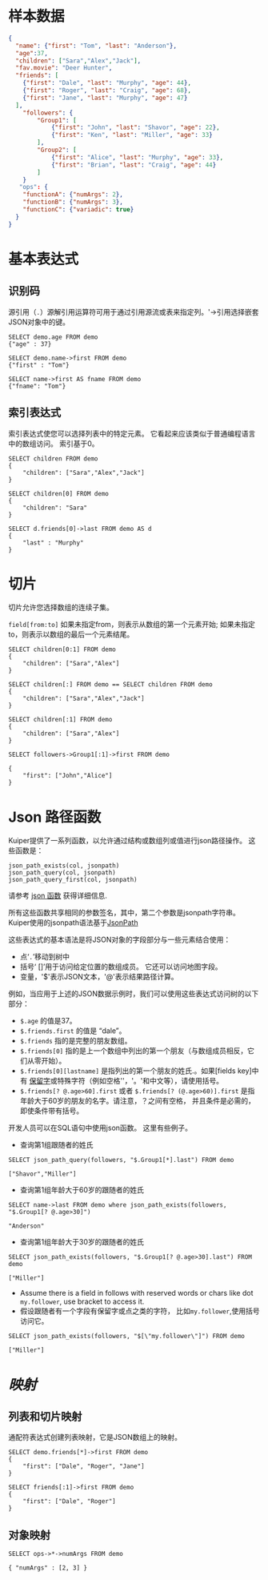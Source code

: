 # 样本数据

```json
{
  "name": {"first": "Tom", "last": "Anderson"},
  "age":37,
  "children": ["Sara","Alex","Jack"],
  "fav.movie": "Deer Hunter",
  "friends": [
    {"first": "Dale", "last": "Murphy", "age": 44},
    {"first": "Roger", "last": "Craig", "age": 68},
    {"first": "Jane", "last": "Murphy", "age": 47}
  ],
    "followers": {
        "Group1": [
		    {"first": "John", "last": "Shavor", "age": 22},
		    {"first": "Ken", "last": "Miller", "age": 33}
        ],
        "Group2": [
            {"first": "Alice", "last": "Murphy", "age": 33},
		    {"first": "Brian", "last": "Craig", "age": 44}
        ]
    }
   "ops": {
   	"functionA": {"numArgs": 2},
    "functionB": {"numArgs": 3},
    "functionC": {"variadic": true}
  }
}
```

# 基本表达式

## 识别码

源引用（`.`）源解引用运算符可用于通过引用源流或表来指定列。'->引用选择嵌套JSON对象中的键。

```
SELECT demo.age FROM demo
{"age" : 37}
```



```
SELECT demo.name->first FROM demo
{"first" : "Tom"}
```



```
SELECT name->first AS fname FROM demo
{"fname": "Tom"}
```

## 索引表达式

索引表达式使您可以选择列表中的特定元素。 它看起来应该类似于普通编程语言中的数组访问。 索引基于0。

```
SELECT children FROM demo
{
    "children": ["Sara","Alex","Jack"]
}
```



```
SELECT children[0] FROM demo
{
    "children": "Sara"
}

SELECT d.friends[0]->last FROM demo AS d
{
    "last" : "Murphy"
}
```

# 切片

切片允许您选择数组的连续子集。

``field[from:to]`` 如果未指定from，则表示从数组的第一个元素开始; 如果未指定to，则表示以数组的最后一个元素结尾。

```
SELECT children[0:1] FROM demo
{
    "children": ["Sara","Alex"]
}
```



```
SELECT children[:] FROM demo == SELECT children FROM demo
{
    "children": ["Sara","Alex","Jack"]
}
```



```
SELECT children[:1] FROM demo
{
    "children": ["Sara","Alex"]
}
```



```
SELECT followers->Group1[:1]->first FROM demo

{
    "first": ["John","Alice"]
}
```

# Json 路径函数

Kuiper提供了一系列函数，以允许通过结构或数组列或值进行json路径操作。 这些函数是：

```tsql
json_path_exists(col, jsonpath)
json_path_query(col, jsonpath)
json_path_query_first(col, jsonpath)
```

请参考 [json 函数](sqls/built-in_functions.md#json-functions) 获得详细信息.

所有这些函数共享相同的参数签名，其中，第二个参数是jsonpath字符串。 Kuiper使用的jsonpath语法基于[JsonPath](https://goessner.net/articles/JsonPath/)

这些表达式的基本语法是将JSON对象的字段部分与一些元素结合使用：

- 点‘`.`’移动到树中
- 括号‘ []’用于访问给定位置的数组成员。 它还可以访问地图字段。
- 变量，'$'表示JSON文本，'@'表示结果路径计算。

例如，当应用于上述的JSON数据示例时，我们可以使用这些表达式访问树的以下部分：

- `$.age` 的值是37。
- `$.friends.first` 的值是 “dale”。
- `$.friends` 指的是完整的朋友数组。
- `$.friends[0]` 指的是上一个数组中列出的第一个朋友（与数组成员相反，它们从零开始）。
- `$.friends[0][lastname]` 是指列出的第一个朋友的姓氏.。如果[fields key]中有 [保留字](sqls/lexical_elements.md)或特殊字符（例如空格''，'。'和中文等），请使用括号。
- `$.friends[? @.age>60].first` 或者 `$.friends[? (@.age>60)].first` 是指年龄大于60岁的朋友的名字。请注意，？之间有空格， 并且条件是必需的，即使条件带有括号。

开发人员可以在SQL语句中使用json函数。 这里有些例子。

- 查询第1组跟随者的姓氏
```tsql
SELECT json_path_query(followers, "$.Group1[*].last") FROM demo

["Shavor","Miller"]
```

- 查询第1组年龄大于60岁的跟随者的姓氏
```tsql
SELECT name->last FROM demo where json_path_exists(followers, "$.Group1[? @.age>30]")

"Anderson"
```

- 查询第1组年龄大于30岁的跟随者的姓氏
```tsql
SELECT json_path_exists(followers, "$.Group1[? @.age>30].last") FROM demo

["Miller"]
```

- Assume there is a field in follows with reserved words or chars like dot `my.follower`, use bracket to access it.
- 假设跟随者有一个字段有保留字或点之类的字符， 比如`my.follower`,使用括号访问它。
```tsql
SELECT json_path_exists(followers, "$[\"my.follower\"]") FROM demo

["Miller"]
```



# *映射*

<!--Do we need to support this?-->

## 列表和切片映射

通配符表达式创建列表映射，它是JSON数组上的映射。

```
SELECT demo.friends[*]->first FROM demo
{
    "first": ["Dale", "Roger", "Jane"]
}
```



```
SELECT friends[:1]->first FROM demo
{
    "first": ["Dale", "Roger"]
}
```

## 对象映射



```
SELECT ops->*->numArgs FROM demo

{ "numArgs" : [2, 3] }
```

